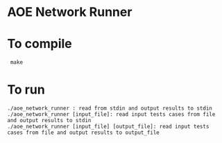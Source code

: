 # AOE Network Runner

# To compile
```
 make
```

# To run
```
./aoe_network_runner : read from stdin and output results to stdin
./aoe_network_runner [input_file]: read input tests cases from file and output results to stdin
./aoe_network_runner [input_file] [output_file]: read input tests cases from file and output results to output_file
```
